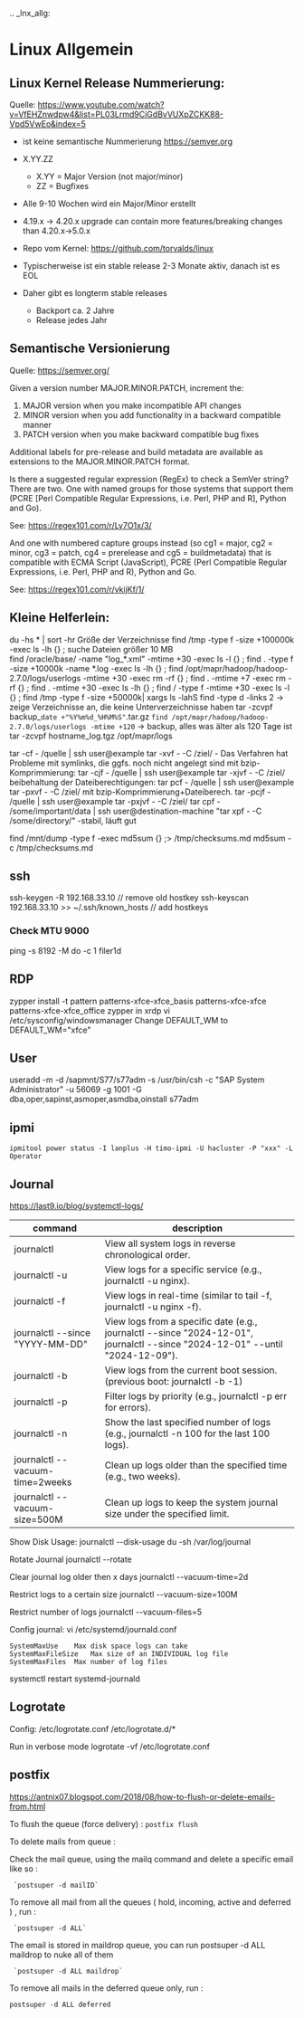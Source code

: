 .. _lnx_allg:


# Linux Allgemein


## Linux Kernel Release Nummerierung:

Quelle: https://www.youtube.com/watch?v=VfEHZnwdpw4&list=PL03Lrmd9CiGdBvVUXpZCKK88-Vpd5VwEo&index=5

  * ist keine semantische Nummerierung https://semver.org
  * X.YY.ZZ
  
    * X.YY = Major Version (not major/minor)
    * ZZ = Bugfixes
  * Alle 9-10 Wochen wird ein Major/Minor erstellt
  * 4.19.x -> 4.20.x upgrade can contain more features/breaking changes than 4.20.x->5.0.x
  * Repo vom Kernel: https://github.com/torvalds/linux
  * Typischerweise ist ein stable release 2-3 Monate aktiv, danach ist es EOL
  * Daher gibt es longterm stable releases
  
    * Backport ca. 2 Jahre
    * Release jedes Jahr
  
## Semantische Versionierung

Quelle: https://semver.org/

Given a version number MAJOR.MINOR.PATCH, increment the:

1. MAJOR version when you make incompatible API changes
2. MINOR version when you add functionality in a backward compatible manner
3. PATCH version when you make backward compatible bug fixes

Additional labels for pre-release and build metadata are available as extensions to the MAJOR.MINOR.PATCH format.

Is there a suggested regular expression (RegEx) to check a SemVer string?
There are two. One with named groups for those systems that support them (PCRE [Perl Compatible Regular Expressions, i.e. Perl, PHP and R], Python and Go).

See: https://regex101.com/r/Ly7O1x/3/

And one with numbered capture groups instead (so cg1 = major, cg2 = minor, cg3 = patch, cg4 = prerelease and cg5 = buildmetadata) that is compatible with ECMA Script (JavaScript), PCRE (Perl Compatible Regular Expressions, i.e. Perl, PHP and R), Python and Go.

See: https://regex101.com/r/vkijKf/1/


## Kleine Helferlein:

du -hs * | sort -hr                                         Größe der Verzeichnisse
find /tmp -type f -size +100000k -exec ls -lh {} \;         suche Dateien größer 10 MB  
find /oracle/base/ -name "log_*.xml" -mtime +30 -exec ls -l {} \;
find . -type f -size +10000k -name *.log -exec ls -lh {} \;
find /opt/mapr/hadoop/hadoop-2.7.0/logs/userlogs -mtime +30 -exec rm -rf {} \;
find . -mtime +7 -exec rm -rf {} \;
find . -mtime +30 -exec ls -lh {} \;
find  / -type f -mtime +30 -exec ls -l {} \;
find /tmp -type f -size +50000k| xargs ls -lahS
find <verzeichnis> -type d -links 2 -> zeige Verzeichnisse an, die keine Unterverzeichnisse haben
tar -zcvpf backup_`date +"%Y%m%d_%H%M%S"`.tar.gz `find /opt/mapr/hadoop/hadoop-2.7.0/logs/userlogs -mtime +120`    -> backup, alles was älter als 120 Tage ist
tar -zcvpf hostname_log.tgz /opt/mapr/logs
 
tar -cf - /quelle | ssh user@example tar -xvf - -C /ziel/     - Das Verfahren hat Probleme mit symlinks, die ggfs. noch nicht angelegt sind
mit bzip-Komprimmierung: 				tar -cjf - /quelle | ssh user@example tar -xjvf - -C /ziel/
beibehaltung der Dateiberechtigungen: 	tar pcf - /quelle | ssh user@example tar -pxvf - -C /ziel/
mit bzip-Komprimmierung+Dateiberech.	tar -pcjf - /quelle | ssh user@example tar -pxjvf - -C /ziel/
tar cpf - /some/important/data | ssh user@destination-machine "tar xpf - -C /some/directory/"  -stabil, läuft gut
  
find /mnt/dump -type f -exec md5sum {} \;> /tmp/checksums.md 
md5sum -c /tmp/checksums.md

## ssh

ssh-keygen -R 192.168.33.10  // remove old hostkey
ssh-keyscan 192.168.33.10 >> ~/.ssh/known_hosts   // add hostkeys


### Check MTU 9000
ping -s 8192 -M do -c 1 filer1d

## RDP

zypper install -t pattern patterns-xfce-xfce_basis patterns-xfce-xfce patterns-xfce-xfce_office
zypper in xrdp
vi /etc/sysconfig/windowsmanager
  Change DEFAULT_WM to DEFAULT_WM="xfce"


## User


useradd -m -d /sapmnt/S77/s77adm -s /usr/bin/csh -c "SAP System Administrator" -u 56069 -g 1001 -G dba,oper,sapinst,asmoper,asmdba,oinstall s77adm


## ipmi
`ipmitool power status -I lanplus -H timo-ipmi -U hacluster -P "xxx" -L Operator`


## Journal
https://last9.io/blog/systemctl-logs/

| command | description | 
| -------- | -------- | 
|journalctl	                      |View all system logs in reverse chronological order.
|journalctl -u <service-name>	    |View logs for a specific service (e.g., journalctl -u nginx).
|journalctl -f	                  |View logs in real-time (similar to tail -f, journalctl -u nginx -f).
|journalctl --since "YYYY-MM-DD"	|View logs from a specific date (e.g., journalctl --since "2024-12-01", journalctl --since "2024-12-01" --until "2024-12-09").
|journalctl -b	                  |View logs from the current boot session. (previous boot: journalctl -b -1)
|journalctl -p <priority>    	    |Filter logs by priority (e.g., journalctl -p err for errors).
|journalctl -n <number>	          |Show the last specified number of logs (e.g., journalctl -n 100 for the last 100 logs).
|journalctl --vacuum-time=2weeks	|Clean up logs older than the specified time (e.g., two weeks).
|journalctl --vacuum-size=500M	  |Clean up logs to keep the system journal size under the specified limit.

Show Disk Usage: 
  journalctl --disk-usage
  du -sh /var/log/journal

Rotate Journal
   journalctl --rotate

Clear journal log older then x days
  journalctl --vacuum-time=2d

Restrict logs to a certain size
  journalctl --vacuum-size=100M

Restrict number of logs
  journalctl --vacuum-files=5

Config journal:
  vi /etc/systemd/journald.conf

    SystemMaxUse	Max disk space logs can take
    SystemMaxFileSize	Max size of an INDIVIDUAL log file
    SystemMaxFiles	Max number of log files

  systemctl restart systemd-journald


## Logrotate

Config: 
  /etc/logrotate.conf
  /etc/logrotate.d/*

Run in verbose mode
  logrotate -vf /etc/logrotate.conf

## postfix

https://antnix07.blogspot.com/2018/08/how-to-flush-or-delete-emails-from.html

 To flush the queue (force delivery) :  `postfix flush`

 To delete mails from queue :

  Check the mail queue, using the mailq command and delete a specific email like so :
       
     `postsuper -d mailID`

 To remove all mail from all the queues ( hold, incoming, active and deferred ) , run :
   
     `postsuper -d ALL`
 
The email is stored in maildrop queue, you can run postsuper -d ALL maildrop to nuke all of them
 
     `postsuper -d ALL maildrop`

 To remove all mails in the deferred queue only, run :
   
  `postsuper -d ALL deferred`